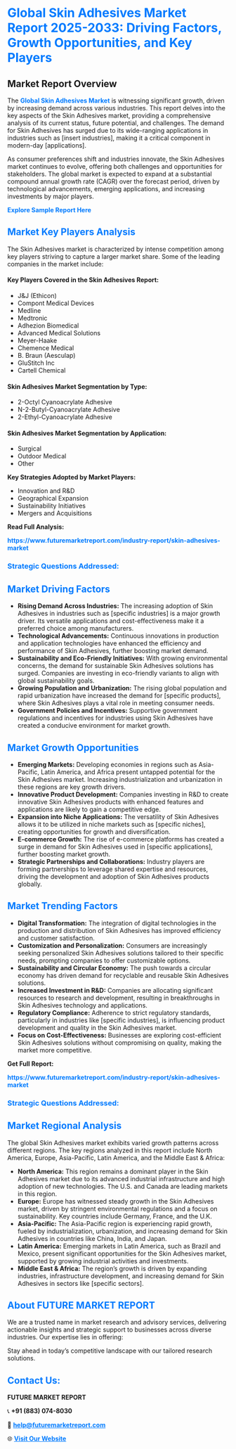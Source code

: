 <h1 style="color: #007BFF;">Global Skin Adhesives Market Report 2025-2033: Driving Factors, Growth Opportunities, and Key Players</h1>

<section id="overview">
<h2>Market Report Overview</h2>
<p>The <a href="https://www.futuremarketreport.com/industry-report/skin-adhesives-market" style="color: #007BFF; text-decoration: none;"><strong>Global Skin Adhesives Market</strong></a> is witnessing significant growth, driven by increasing demand across various industries. This report delves into the key aspects of the Skin Adhesives market, providing a comprehensive analysis of its current status, future potential, and challenges. The demand for Skin Adhesives has surged due to its wide-ranging applications in industries such as [insert industries], making it a critical component in modern-day [applications].</p>
<p>As consumer preferences shift and industries innovate, the Skin Adhesives market continues to evolve, offering both challenges and opportunities for stakeholders. The global market is expected to expand at a substantial compound annual growth rate (CAGR) over the forecast period, driven by technological advancements, emerging applications, and increasing investments by major players.</p>
</section>

<section id="overview">
<p><a href="https://www.futuremarketreport.com/request-sample/reportId=64591" style="color: #007BFF; text-decoration: none;"><strong>Explore Sample Report Here</strong></a></p>
</section>

<section id="key-players">
<h2 style="color: #007BFF;">Market Key Players Analysis</h2>
<p>The Skin Adhesives market is characterized by intense competition among key players striving to capture a larger market share. Some of the leading companies in the market include:</p>
<h4>Key Players Covered in the Skin Adhesives Report:</h4>
<ul><li>J&amp;J (Ethicon)</li><li>Compont Medical Devices</li><li>Medline</li><li>Medtronic</li><li>Adhezion Biomedical</li><li>Advanced Medical Solutions</li><li>Meyer-Haake</li><li>Chemence Medical</li><li>B. Braun (Aesculap)</li><li>GluStitch Inc</li><li>Cartell Chemical</li></ul>
<h4>Skin Adhesives Market Segmentation by Type:</h4>
<ul><li>2-Octyl Cyanoacrylate Adhesive</li><li>N-2-Butyl-Cyanoacrylate Adhesive</li><li>2-Ethyl-Cyanoacrylate Adhesive</li></ul>

<h4>Skin Adhesives Market Segmentation by Application:</h4>
<ul><li>Surgical</li><li>Outdoor Medical</li><li>Other</li></ul>
<p><strong>Key Strategies Adopted by Market Players:</strong></p>
<ul>
<li>Innovation and R&D</li>
<li>Geographical Expansion</li>
<li>Sustainability Initiatives</li>
<li>Mergers and Acquisitions</li>
</ul>
</section>

<section>
<p><strong>Read Full Analysis: </strong></p><a href="https://www.futuremarketreport.com/industry-report/skin-adhesives-market" style="color: #007BFF; text-decoration: none;"><strong>https://www.futuremarketreport.com/industry-report/skin-adhesives-market</strong></a>
<h3 style="color: #007BFF;">Strategic Questions Addressed:</h3>
</section>

<section id="driving-factors">
<h2 style="color: #007BFF;">Market Driving Factors</h2>
<ul>
<li><strong>Rising Demand Across Industries:</strong> The increasing adoption of Skin Adhesives in industries such as [specific industries] is a major growth driver. Its versatile applications and cost-effectiveness make it a preferred choice among manufacturers.</li>
<li><strong>Technological Advancements:</strong> Continuous innovations in production and application technologies have enhanced the efficiency and performance of Skin Adhesives, further boosting market demand.</li>
<li><strong>Sustainability and Eco-Friendly Initiatives:</strong> With growing environmental concerns, the demand for sustainable Skin Adhesives solutions has surged. Companies are investing in eco-friendly variants to align with global sustainability goals.</li>
<li><strong>Growing Population and Urbanization:</strong> The rising global population and rapid urbanization have increased the demand for [specific products], where Skin Adhesives plays a vital role in meeting consumer needs.</li>
<li><strong>Government Policies and Incentives:</strong> Supportive government regulations and incentives for industries using Skin Adhesives have created a conducive environment for market growth.</li>
</ul>
</section>

<section id="growth-opportunities">
<h2 style="color: #007BFF;">Market Growth Opportunities</h2>
<ul>
<li><strong>Emerging Markets:</strong> Developing economies in regions such as Asia-Pacific, Latin America, and Africa present untapped potential for the Skin Adhesives market. Increasing industrialization and urbanization in these regions are key growth drivers.</li>
<li><strong>Innovative Product Development:</strong> Companies investing in R&D to create innovative Skin Adhesives products with enhanced features and applications are likely to gain a competitive edge.</li>
<li><strong>Expansion into Niche Applications:</strong> The versatility of Skin Adhesives allows it to be utilized in niche markets such as [specific niches], creating opportunities for growth and diversification.</li>
<li><strong>E-commerce Growth:</strong> The rise of e-commerce platforms has created a surge in demand for Skin Adhesives used in [specific applications], further boosting market growth.</li>
<li><strong>Strategic Partnerships and Collaborations:</strong> Industry players are forming partnerships to leverage shared expertise and resources, driving the development and adoption of Skin Adhesives products globally.</li>
</ul>
</section>

<section id="trending-factors">
<h2 style="color: #007BFF;">Market Trending Factors</h2>
<ul>
<li><strong>Digital Transformation:</strong> The integration of digital technologies in the production and distribution of Skin Adhesives has improved efficiency and customer satisfaction.</li>
<li><strong>Customization and Personalization:</strong> Consumers are increasingly seeking personalized Skin Adhesives solutions tailored to their specific needs, prompting companies to offer customizable options.</li>
<li><strong>Sustainability and Circular Economy:</strong> The push towards a circular economy has driven demand for recyclable and reusable Skin Adhesives solutions.</li>
<li><strong>Increased Investment in R&D:</strong> Companies are allocating significant resources to research and development, resulting in breakthroughs in Skin Adhesives technology and applications.</li>
<li><strong>Regulatory Compliance:</strong> Adherence to strict regulatory standards, particularly in industries like [specific industries], is influencing product development and quality in the Skin Adhesives market.</li>
<li><strong>Focus on Cost-Effectiveness:</strong> Businesses are exploring cost-efficient Skin Adhesives solutions without compromising on quality, making the market more competitive.</li>
</ul>
</section>

<section>
<p><strong>Get Full Report: </strong></p><a href="https://www.futuremarketreport.com/industry-report/skin-adhesives-market" style="color: #007BFF; text-decoration: none;"><strong>https://www.futuremarketreport.com/industry-report/skin-adhesives-market</strong></a>
<h3 style="color: #007BFF;">Strategic Questions Addressed:</h3>
</section>


<section id="regional-analysis">
<h2 style="color: #007BFF;">Market Regional Analysis</h2>
<p>The global Skin Adhesives market exhibits varied growth patterns across different regions. The key regions analyzed in this report include North America, Europe, Asia-Pacific, Latin America, and the Middle East & Africa:</p>
<ul>
<li><strong>North America:</strong> This region remains a dominant player in the Skin Adhesives market due to its advanced industrial infrastructure and high adoption of new technologies. The U.S. and Canada are leading markets in this region.</li>
<li><strong>Europe:</strong> Europe has witnessed steady growth in the Skin Adhesives market, driven by stringent environmental regulations and a focus on sustainability. Key countries include Germany, France, and the U.K.</li>
<li><strong>Asia-Pacific:</strong> The Asia-Pacific region is experiencing rapid growth, fueled by industrialization, urbanization, and increasing demand for Skin Adhesives in countries like China, India, and Japan.</li>
<li><strong>Latin America:</strong> Emerging markets in Latin America, such as Brazil and Mexico, present significant opportunities for the Skin Adhesives market, supported by growing industrial activities and investments.</li>
<li><strong>Middle East & Africa:</strong> The region’s growth is driven by expanding industries, infrastructure development, and increasing demand for Skin Adhesives in sectors like [specific sectors].</li>
</ul>
</section>

<footer>
<h2 style="color: #007BFF;">About FUTURE MARKET REPORT</h2>
<p>We are a trusted name in market research and advisory services, delivering actionable insights and strategic support to businesses across diverse industries. Our expertise lies in offering:</p>

<p>Stay ahead in today’s competitive landscape with our tailored research solutions.</p>

<h2 style="color: #007BFF;">Contact Us:</h2>
<p><strong>FUTURE MARKET REPORT</strong></p>
<p>📞 <strong>+91 (883) 074-8030</strong></p>
<p>📧 <strong><a href="mailto:help@futuremarketreport.com" style="color: #007BFF;">help@futuremarketreport.com</a></strong></p>
<p>🌐 <strong><a href="https://www.futuremarketreport.com/" style="color: #007BFF;">Visit Our Website</a></strong></p>
</footer>